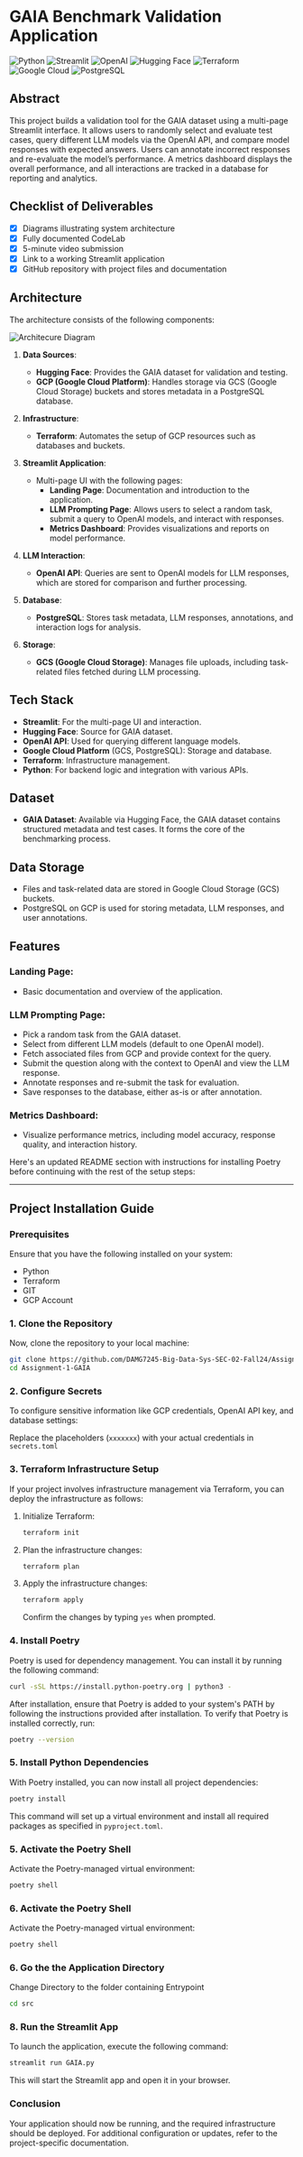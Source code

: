 # GAIA Benchmark Validation Application
![Python](https://img.shields.io/badge/Python-3776AB?style=for-the-badge&logo=python&logoColor=white)
![Streamlit](https://img.shields.io/badge/Streamlit-FF4B4B?style=for-the-badge&logo=streamlit&logoColor=white)
![OpenAI](https://img.shields.io/badge/OpenAI-412991?style=for-the-badge&logo=openai&logoColor=white)
![Hugging Face](https://img.shields.io/badge/Hugging_Face-FFCA28?style=for-the-badge&logo=huggingface&logoColor=white)
![Terraform](https://img.shields.io/badge/Terraform-623CE4?style=for-the-badge&logo=terraform&logoColor=white)
![Google Cloud](https://img.shields.io/badge/Google_Cloud-4285F4?style=for-the-badge&logo=google-cloud&logoColor=white)
![PostgreSQL](https://img.shields.io/badge/PostgreSQL-4169E1?style=for-the-badge&logo=postgresql&logoColor=white)








## Abstract
This project builds a validation tool for the GAIA dataset using a multi-page Streamlit interface. It allows users to randomly select and evaluate test cases, query different LLM models via the OpenAI API, and compare model responses with expected answers. Users can annotate incorrect responses and re-evaluate the model’s performance. A metrics dashboard displays the overall performance, and all interactions are tracked in a database for reporting and analytics.

## Checklist of Deliverables
- [x] Diagrams illustrating system architecture
- [x] Fully documented CodeLab
- [x] 5-minute video submission
- [x] Link to a working Streamlit application
- [x] GitHub repository with project files and documentation

## Architecture
The architecture consists of the following components:

![Architecure Diagram](assets/multimodal_llm_benchmarking_application_architecture.png)


1. **Data Sources**:
   - **Hugging Face**: Provides the GAIA dataset for validation and testing.
   - **GCP (Google Cloud Platform)**: Handles storage via GCS (Google Cloud Storage) buckets and stores metadata in a PostgreSQL database.

2. **Infrastructure**: 
   - **Terraform**: Automates the setup of GCP resources such as databases and buckets.

3. **Streamlit Application**: 
   - Multi-page UI with the following pages:
     - **Landing Page**: Documentation and introduction to the application.
     - **LLM Prompting Page**: Allows users to select a random task, submit a query to OpenAI models, and interact with responses.
     - **Metrics Dashboard**: Provides visualizations and reports on model performance.

4. **LLM Interaction**: 
   - **OpenAI API**: Queries are sent to OpenAI models for LLM responses, which are stored for comparison and further processing.

5. **Database**:
   - **PostgreSQL**: Stores task metadata, LLM responses, annotations, and interaction logs for analysis.

6. **Storage**: 
   - **GCS (Google Cloud Storage)**: Manages file uploads, including task-related files fetched during LLM processing.

## Tech Stack
- **Streamlit**: For the multi-page UI and interaction.
- **Hugging Face**: Source for GAIA dataset.
- **OpenAI API**: Used for querying different language models.
- **Google Cloud Platform** (GCS, PostgreSQL): Storage and database.
- **Terraform**: Infrastructure management.
- **Python**: For backend logic and integration with various APIs.

## Dataset
- **GAIA Dataset**: Available via Hugging Face, the GAIA dataset contains structured metadata and test cases. It forms the core of the benchmarking process.

## Data Storage

- Files and task-related data are stored in Google Cloud Storage (GCS) buckets.
- PostgreSQL on GCP is used for storing metadata, LLM responses, and user annotations.


## Features

### Landing Page:
- Basic documentation and overview of the application.

### LLM Prompting Page:
- Pick a random task from the GAIA dataset.
- Select from different LLM models (default to one OpenAI model).
- Fetch associated files from GCP and provide context for the query.
- Submit the question along with the context to OpenAI and view the LLM response.
- Annotate responses and re-submit the task for evaluation.
- Save responses to the database, either as-is or after annotation.

### Metrics Dashboard:
- Visualize performance metrics, including model accuracy, response quality, and interaction history.


Here's an updated README section with instructions for installing Poetry before continuing with the rest of the setup steps:

---

## Project Installation Guide

### Prerequisites

Ensure that you have the following installed on your system:
- Python
- Terraform
- GIT
- GCP Account 


### 1. Clone the Repository

Now, clone the repository to your local machine:

```bash
git clone https://github.com/DAMG7245-Big-Data-Sys-SEC-02-Fall24/Assignment-1-GAIA.git
cd Assignment-1-GAIA
```

### 2. Configure Secrets

To configure sensitive information like GCP credentials, OpenAI API key, and database settings:

Replace the placeholders (`xxxxxxx`) with your actual credentials in `secrets.toml`

### 3. Terraform Infrastructure Setup

If your project involves infrastructure management via Terraform, you can deploy the infrastructure as follows:

1. Initialize Terraform:

   ```bash
   terraform init
   ```

2. Plan the infrastructure changes:

   ```bash
   terraform plan
   ```

3. Apply the infrastructure changes:

   ```bash
   terraform apply
   ```

   Confirm the changes by typing `yes` when prompted.

  
### 4. Install Poetry

Poetry is used for dependency management. You can install it by running the following command:

```bash
curl -sSL https://install.python-poetry.org | python3 -
```

After installation, ensure that Poetry is added to your system's PATH by following the instructions provided after installation. To verify that Poetry is installed correctly, run:

```bash
poetry --version
```

### 5. Install Python Dependencies

With Poetry installed, you can now install all project dependencies:

```bash
poetry install
```

This command will set up a virtual environment and install all required packages as specified in `pyproject.toml`.

### 5. Activate the Poetry Shell

Activate the Poetry-managed virtual environment:

```bash
poetry shell
```

### 6. Activate the Poetry Shell

Activate the Poetry-managed virtual environment:

```bash
poetry shell
```
### 6. Go the the Application Directory

Change Directory to the folder containing Entrypoint
```bash
cd src 
```


### 8. Run the Streamlit App

To launch the application, execute the following command:

```bash
streamlit run GAIA.py
```

This will start the Streamlit app and open it in your browser.



### Conclusion

Your application should now be running, and the required infrastructure should be deployed. For additional configuration or updates, refer to the project-specific documentation.
